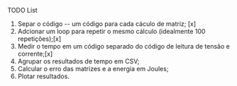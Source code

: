 TODO List
1. Separ o código -- um código para cada cáculo de matriz; [x]
2. Adcionar um loop para repetir o mesmo cálculo (idealmente 100 repetições);[x]
3. Medir o tempo em um código separado do código de leitura de tensão e corrente;[x]
4. Agrupar os resultados de tempo em CSV;
5. Calcular o erro das matrizes e a energia em Joules;
6. Plotar resultados.
